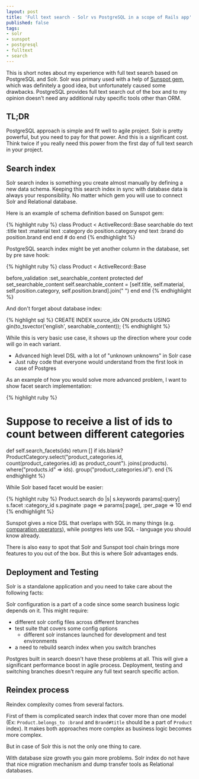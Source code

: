 ```yaml
---
layout: post
title: 'Full text search - Solr vs PostgreSQL in a scope of Rails app'
published: false
tags: 
- solr
- sunspot
- postgresql
- fulltext
- search
---
```


This is short notes about my experience with full text search based on PostgreSQL and Solr.
Solr was primary used with a help of [Sunspot gem](https://github.com/sunspot/sunspot), which was definitely a good idea, 
but unfortunately caused some drawbacks. PostgreSQL provides full text search out of the box and to my opinion doesn't need any 
additional ruby specific tools other than ORM.
<!--more-->

## TL;DR

PostgreSQL approach is simple and fit well to agile project.
Solr is pretty powerful, but you need to pay for that power. And this is a significant cost.
Think twice if you really need this power from the first day of full text search in your project.

## Search index

Solr search index is something you create almost manually by defining a new data schema.
Keeping this search index in sync with database data is always your responsibility.
No matter which gem you will use to connect Solr and Relational database.

Here is an example of schema definition based on Sunspot gem:

{% highlight ruby %}
class Product < ActiveRecord::Base
  searchable do
    text :title
    text :material
    text :category do
      position.category
    end
    text :brand do
      position.brand
    end
  end # do
end
{% endhighlight %}

PostgreSQL search index might be yet another column in the database, set by pre save hook:

{% highlight ruby %}
class Product < ActiveRecord::Base

  before_validation :set_searchable_content
  protected
  def set_searchable_content
    self.searchable_content = [self.title, self.material, self.position.category, self.position.brand].join(" ")
  end
end
{% endhighlight %}

And don't forget about database index:

{% highlight sql %}
CREATE INDEX source_idx ON products USING gin(to_tsvector('english', searchable_content)); 
{% endhighlight %}

While this is very basic use case, it shows up the direction where your code will go in each variant.

* Advanced high level DSL with a lot of "unknown unknowns" in Solr case
* Just ruby code that everyone would understand from the first look in case of Postgres

As an example of how you would solve more advanced problem, I want to show facet search implementation:

{% highlight ruby %}
# Suppose to receive a list of ids to count between different categories
def self.search_facets(ids)
  return [] if ids.blank?
  ProductCategory.select("product_categories.id, count(product_categories.id) as product_count").
     joins(:products).
     where("products.id" => ids).
     group("product_categories.id").
end
{% endhighlight %}

While Solr based facet would be easier:

{% highlight ruby %}
Product.search do |s|
  s.keywords params[:query]
  s.facet :category_id
  s.paginate :page => params[:page], :per_page => 10
end
{% endhighlight %}

Sunspot gives a nice DSL that overlaps with SQL in many things (e.g. [comparation operators](https://github.com/sunspot/sunspot/wiki/Scoping-by-attribute-fields)), while postgres lets use SQL - language you should know already.

There is also easy to spot that Solr and Sunspot tool chain brings more features to you out of the box.
But this is where Solr advantages ends.

## Deployment and Testing

Solr is a standalone application and you need to take care about the following facts:

Solr configuration is a part of a code since some search business logic depends on it. This might require:

* different solr config files across different branches 
* test suite that covers some config options
  * different solr instances launched for development and test environments
* a need to rebuild search index when you switch branches

Postgres built in search doesn't have these problems at all. This will give a significant performance boost in agile process.  Deployment, testing and switching branches doesn't require any full text search specific action.


## Reindex process

Reindex complexity comes from several factors.

First of them is complicated search index that cover more than one model (Ex: `Product.belongs_to :brand` and `Brand#title` should be a part of `Product` index).
It makes both approaches more complex as business logic becomes more complex.

But in case of Solr this is not the only one thing to care.

With database size growth you gain more problems. Solr index do not have that nice migration mechanism and dump transfer tools as Relational databases.

